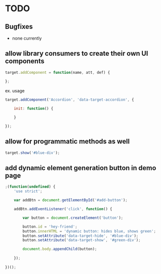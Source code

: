 
# TODO

## Bugfixes

- none currently

## allow library consumers to create their own UI components

```javascript
target.addComponent = function(name, att, def) {

};
```

ex. usage

```javascript
target.addComponent('Accordion', 'data-target-accordion', {
	
	init: function() {

	}

});
```

## allow for programmatic methods as well

```javascript
target.show('#blue-div');
```

## add dynamic element generation button in demo page

```javascript
;(function(undefined) {
	'use strict';

	var addBtn = document.getElementById('#add-button');

	addBtn.addEventListener('click', function() {

		var button = document.createElement('button');

		button.id = 'hey-friend';
		button.innerHTML = 'dynamic button: hides blue, shows green';
		button.setAttribute('data-target-hide', '#blue-div');
		button.setAttribute('data-target-show', '#green-div');

		document.body.appendChild(button);
	
	});
	
})();
```